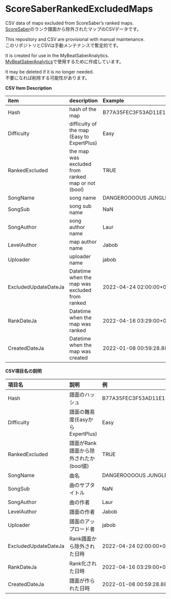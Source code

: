 # ScoreSaberRankedExcludedMaps
CSV data of maps excluded from ScoreSaber’s ranked maps.  
[ScoreSaber](https://scoresaber.com/leaderboards)のランク譜面から除外されたマップのCSVデータです。  

This repository and CSV are provisional with manual maintenance.  
このリポジトリとCSVは手動メンテナンスで暫定的です。

It is created for use in the MyBeatSaberAnalytics.  
[MyBeatSaberAnalytics](https://github.com/hatopopvr/MyBeatSaberAnalytics)で使用するために作成しています。

It may be deleted if it is no longer needed.  
不要になれば削除する可能性があります。  

__CSV Item Description__  

| item | description | Example |
| :--- | :--- | :--- |
| Hash | hash of the map | B77A35FEC3F53AD11E154B67DDD9CD933D37057A | 
| Difficulty | difficulty of the map (Easy to ExpertPlus) | Easy |
| RankedExcluded | the map was excluded from ranked map or not (bool)	| TRUE |
| SongName | song name | DANGEROOOOUS JUNGLE |
| SongSub | song sub name | NaN |
| SongAuthor | song author name | Laur | 
| LevelAuthor | map author name | Jabob | 
| Uploader | uploader name | jabob |
| ExcludedUpdateDateJa | Datetime when the map was excluded from ranked | 2022-04-24 02:00:00+09:00 | 
| RankDateJa | Datetime when the map was ranked | 2022-04-16 03:29:00+09:00 | 
| CreatedDateJa | Datetime when the map was created | 2022-01-08 00:59:28.886757+09:00 |

__CSV項目名の説明__  

| 項目名 | 説明 | 例 |
| :--- | :--- | :--- |
| Hash | 譜面のハッシュ | B77A35FEC3F53AD11E154B67DDD9CD933D37057A | 
| Difficulty | 譜面の難易度(EasyからExpertPlus) | Easy |
| RankedExcluded | 譜面がRank譜面から除外されたか (bool値)	| TRUE |
| SongName | 曲名 | DANGEROOOOUS JUNGLE |
| SongSub | 曲のサブタイトル | NaN |
| SongAuthor | 曲の作者 | Laur | 
| LevelAuthor | 譜面の作者 | Jabob | 
| Uploader | 譜面のアップロード者 | jabob |
| ExcludedUpdateDateJa | Rank譜面から除外された日時 | 2022-04-24 02:00:00+09:00 | 
| RankDateJa | Rank化された日時 | 2022-04-16 03:29:00+09:00 | 
| CreatedDateJa | 譜面が作られた日時 | 2022-01-08 00:59:28.886757+09:00 |
